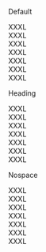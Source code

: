 <div class="au-grid">
  <div class="fontgrid container">
    <div class="row">
      <div class="col-xs-4">
        <p>Default</p>
        <div class="fontgrid-xxxl">XXXL</div>
        <div class="fontgrid-xxl">XXXL</div>
        <div class="fontgrid-xl">XXXL</div>
        <div class="fontgrid-lg">XXXL</div>
        <div class="fontgrid-md">XXXL</div>
        <div class="fontgrid-sm">XXXL</div>
        <div class="fontgrid-xs">XXXL</div>
      </div>
      <div class="col-xs-4 fontgrid--heading">
        <p>Heading</p>
        <div class="fontgrid-xxxl">XXXL</div>
        <div class="fontgrid-xxl">XXXL</div>
        <div class="fontgrid-xl">XXXL</div>
        <div class="fontgrid-lg">XXXL</div>
        <div class="fontgrid-md">XXXL</div>
        <div class="fontgrid-sm">XXXL</div>
        <div class="fontgrid-xs">XXXL</div>
      </div>
      <div class="col-xs-4 fontgrid--nospace">
        <p>Nospace</p>
        <div class="fontgrid-xxxl">XXXL</div>
        <div class="fontgrid-xxl">XXXL</div>
        <div class="fontgrid-xl">XXXL</div>
        <div class="fontgrid-lg">XXXL</div>
        <div class="fontgrid-md">XXXL</div>
        <div class="fontgrid-sm">XXXL</div>
        <div class="fontgrid-xs">XXXL</div>
      </div>
    </div>
  </div>
</div>
